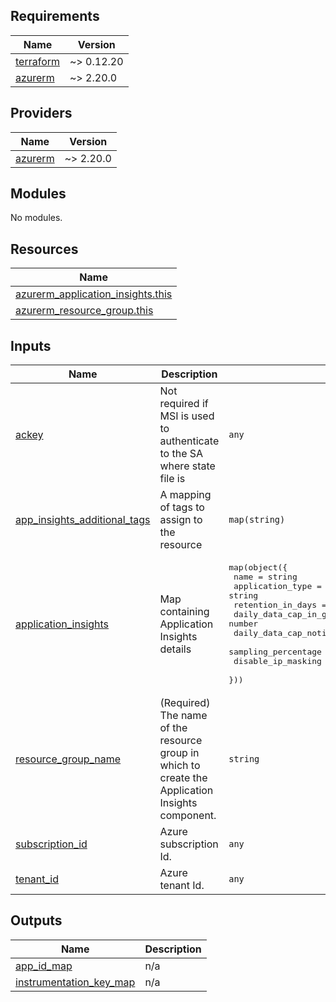 <!-- BEGIN_TF_DOCS -->
## Requirements

| Name | Version |
|------|---------|
| <a name="requirement_terraform"></a> [terraform](#requirement\_terraform) | ~> 0.12.20 |
| <a name="requirement_azurerm"></a> [azurerm](#requirement\_azurerm) | ~> 2.20.0 |

## Providers

| Name | Version |
|------|---------|
| <a name="provider_azurerm"></a> [azurerm](#provider\_azurerm) | ~> 2.20.0 |

## Modules

No modules.

## Resources

| Name |
|------|
| [azurerm_application_insights.this](https://registry.terraform.io/providers/hashicorp/azurerm/latest/docs/resources/application_insights) |
| [azurerm_resource_group.this](https://registry.terraform.io/providers/hashicorp/azurerm/latest/docs/data-sources/resource_group) |

## Inputs

| Name | Description | Type | Default | Required |
|------|-------------|------|---------|:--------:|
| <a name="input_ackey"></a> [ackey](#input\_ackey) | Not required if MSI is used to authenticate to the SA where state file is | `any` | `null` | no |
| <a name="input_app_insights_additional_tags"></a> [app\_insights\_additional\_tags](#input\_app\_insights\_additional\_tags) | A mapping of tags to assign to the resource | `map(string)` | `{}` | no |
| <a name="input_application_insights"></a> [application\_insights](#input\_application\_insights) | Map containing Application Insights details | <pre>map(object({<br>    name                                  = string<br>    application_type                      = string<br>    retention_in_days                     = number<br>    daily_data_cap_in_gb                  = number<br>    daily_data_cap_notifications_disabled = bool<br>    sampling_percentage                   = number<br>    disable_ip_masking                    = bool<br>  }))</pre> | `{}` | no |
| <a name="input_resource_group_name"></a> [resource\_group\_name](#input\_resource\_group\_name) | (Required) The name of the resource group in which to create the Application Insights component. | `string` | n/a | yes |
| <a name="input_subscription_id"></a> [subscription\_id](#input\_subscription\_id) | Azure subscription Id. | `any` | n/a | yes |
| <a name="input_tenant_id"></a> [tenant\_id](#input\_tenant\_id) | Azure tenant Id. | `any` | n/a | yes |

## Outputs

| Name | Description |
|------|-------------|
| <a name="output_app_id_map"></a> [app\_id\_map](#output\_app\_id\_map) | n/a |
| <a name="output_instrumentation_key_map"></a> [instrumentation\_key\_map](#output\_instrumentation\_key\_map) | n/a |
<!-- END_TF_DOCS -->
